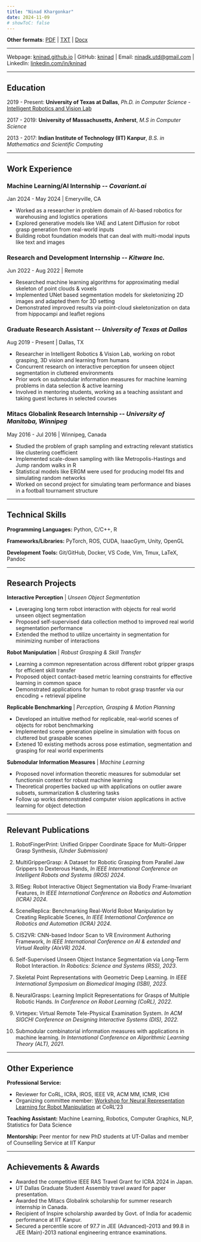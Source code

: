 ```yaml
---
title: "Ninad Khargonkar"
date: 2024-11-09
# showToC: false
---
```


**Other formats**: [PDF](./CV_Ninad_Khargonkar.pdf) | [TXT](./CV_Ninad_Khargonkar.txt) | [Docx](./CV_Ninad_Khargonkar.docx) 

----

Webpage: [kninad.github.io](https://kninad.github.io/) | GitHub: [kninad](https://github.com/kninad) | Email: [ninadk.utd@gmail.com](mailto:ninadk.utd@gmail.com) | LinkedIn: [linkedin.com/in/kninad](https://linkedin.com/in/kninad)

---

## Education

2019 - Present: **University of Texas at Dallas**, *Ph.D. in Computer Science* - [Intelligent Robotics and Vision Lab](https://labs.utdallas.edu/irvl/)

2017 - 2019: **University of Massachusetts, Amherst**, *M.S in Computer Science*

2013 - 2017: **Indian Institute of Technology (IIT) Kanpur**, *B.S. in Mathematics and Scientific Computing*

----

## Work Experience

### Machine Learning/AI Internship -- *Covariant.ai*

Jan 2024 - May 2024 | Emeryville, CA

- Worked as a researcher in problem domain of AI-based robotics for warehousing and logistics operations
- Explored generative models like VAE and Latent Diffusion for robot grasp generation from real-world inputs
- Building robot foundation models that can deal with multi-modal inputs like text and images


### Research and Development Internship -- *Kitware Inc.*

Jun 2022 - Aug 2022 | Remote

- Researched machine learning algorithms for approximating medial skeleton of point clouds & voxels
- Implemented UNet based segmentation models for skeletonizing 2D images and adapted them for 3D setting
- Demonstrated improved results via point-cloud skeletonization on data from hippocampi and leaflet regions

### Graduate Research Assistant -- *University of Texas at Dallas*

Aug 2019 - Present | Dallas, TX

- Researcher in Intelligent Robotics & Vision Lab, working on robot grasping, 3D vision and learning from humans
- Concurrent research on interactive perception for unseen object segmentation in cluttered environments
- Prior work on submodular information measures for machine learning problems in data selection & active learning
- Involved in mentoring students, working as a teaching assistant and taking guest lectures in selected courses

### Mitacs Globalink Research Internship -- *University of Manitoba, Winnipeg*

May 2016 - Jul 2016 | Winnipeg, Canada

- Studied the problem of graph sampling and extracting relevant statistics like clustering coefficient
- Implemented scale-down sampling with like Metropolis-Hastings and Jump random walks in R
- Statistical models like ERGM were used for producing model fits and simulating random networks
- Worked on second project for simulating team performance and biases in a football tournament structure

----

## Technical Skills

**Programming Languages:** Python, C/C++, R

**Frameworks/Libraries:** PyTorch, ROS, CUDA, IsaacGym, Unity, OpenGL    

**Development Tools:** Git/GitHub, Docker, VS Code, Vim, Tmux, LaTeX, Pandoc

----

## Research Projects

**Interactive Perception** | *Unseen Object Segmentation*

- Leveraging long term robot interaction with objects for real world unseen object segmentation
- Proposed self-supervised data collection method to improved real world segmentation performance
- Extended the method to utilize uncertainty in segmentation for minimizing number of interactions


**Robot Manipulation** | *Robust Grasping & Skill Transfer*

- Learning a common representation across different robot gripper grasps for efficient skill transfer
- Proposed object contact-based metric learning constraints for effective learning in common space
- Demonstrated applications for human to robot grasp trasnfer via our encoding + retrieval pipeline


**Replicable Benchmarking** | *Perception, Grasping & Motion Planning*

- Developed an intuitive method for replicable, real-world scenes of objects for robot benchmarking
- Implemented scene generation pipeline in simulation with focus on cluttered but graspable scenes
- Extened 10 existing methods across pose estimation, segmentation and grasping for real world experiments

**Submodular Information Measures** | *Machine Learning*

- Proposed novel information theoretic measures for submodular set functionsin context for robust machine learning
- Theoretical properties backed up with applications on outlier aware subsets, summarization & clustering tasks
- Follow up works demonstrated computer vision applications in active learning for object detection

----


## Relevant Publications

1. RobotFingerPrint: Unified Gripper Coordinate Space for Multi-Gripper Grasp Synthesis, *(Under Submission)*

1. MultiGripperGrasp: A Dataset for Robotic Grasping from Parallel Jaw Grippers to Dexterous Hands, *In IEEE International Conference on Intelligent Robots and Systems (IROS) 2024*.

1. RISeg: Robot Interactive Object Segmentation via Body Frame-Invariant Features, *In IEEE International Conference on Robotics and Automation (ICRA) 2024*.

2. SceneReplica: Benchmarking Real-World Robot Manipulation by Creating Replicable Scenes, *In IEEE International Conference on Robotics and Automation (ICRA) 2024*.

3. CIS2VR: CNN-based Indoor Scan to VR Environment Authoring Framework, *In IEEE International Conference on AI & extended and Virtual Reality (AIxVR) 2024*.

4. Self-Supervised Unseen Object Instance Segmentation via Long-Term Robot Interaction. *In Robotics: Science and Systems (RSS), 2023*.

5. Skeletal Point Representations with Geometric Deep Learning. *In IEEE International Symposium on Biomedical Imaging (ISBI), 2023.*

6. NeuralGrasps: Learning Implicit Representations for Grasps of Multiple Robotic Hands. *In Conference on Robot Learning (CoRL), 2022.*

7. Virtepex: Virtual Remote Tele-Physical Examination System. *In ACM SIGCHI Conference on Designing Interactive Systems (DIS), 2022.*

8. Submodular combinatorial information measures with applications in machine learning. *In International Conference on Algorithmic Learning Theory (ALT), 2021.*

----

## Other Experience
**Professional Service:**

- Reviewer for CoRL, ICRA, IROS, IEEE VR, ACM MM, ICMR, ICHI
- Organizing committee member: [Workshop for Neural Representation Learning for Robot Manipulation](https://neurl-rmw.github.io/) at CoRL'23

**Teaching Assistant:** Machine Learning, Robotics, Computer Graphics, NLP, Statistics for Data Science

**Mentorship:** Peer mentor for new PhD students at UT-Dallas and member of Counselling Service at IIT Kanpur

----


## Achievements & Awards 
- Awarded the competitive IEEE RAS Travel Grant for ICRA 2024 in Japan.
- UT Dallas Graduate Student Assembly travel award for paper presentation. 
- Awarded the Mitacs Globalink scholarship for summer research internship in Canada.
- Recipient of Inspire scholarship awarded by Govt. of India for academic performance at IIT Kanpur.
- Secured a percentile score of 97.7 in JEE (Advanced)-2013 and 99.8 in JEE (Main)-2013 national engineering entrance examinations.

